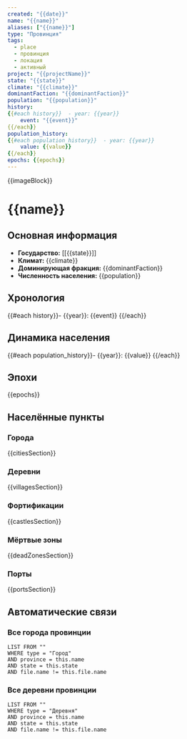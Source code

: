```yaml
---
created: "{{date}}"
name: "{{name}}"
aliases: ["{{name}}"]
type: "Провинция"
tags:
  - place
  - провинция
  - локация
  - активный
project: "{{projectName}}"
state: "{{state}}"
climate: "{{climate}}"
dominantFaction: "{{dominantFaction}}"
population: "{{population}}"
history:
{{#each history}}  - year: {{year}}
    event: "{{event}}"
{{/each}}
population_history:
{{#each population_history}}  - year: {{year}}
    value: {{value}}
{{/each}}
epochs: {{epochs}}
---
```


{{imageBlock}}

# {{name}}

## Основная информация
- **Государство:** [[{{state}}]]
- **Климат:** {{climate}}
- **Доминирующая фракция:** {{dominantFaction}}
- **Численность населения:** {{population}}

## Хронология
{{#each history}}- {{year}}: {{event}}
{{/each}}

## Динамика населения
{{#each population_history}}- {{year}}: {{value}}
{{/each}}

## Эпохи
{{epochs}}

## Населённые пункты
### Города
{{citiesSection}}

### Деревни
{{villagesSection}}

### Фортификации
{{castlesSection}}

### Мёртвые зоны
{{deadZonesSection}}

### Порты
{{portsSection}}

## Автоматические связи

### Все города провинции
```dataview
LIST FROM ""
WHERE type = "Город" 
AND province = this.name
AND state = this.state 
AND file.name != this.file.name
```

### Все деревни провинции
```dataview
LIST FROM ""
WHERE type = "Деревня" 
AND province = this.name
AND state = this.state 
AND file.name != this.file.name
```

